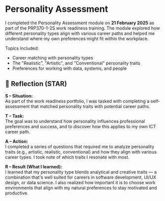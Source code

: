 # Personality Assessment


I completed the Personality Assessment module on **21 February 2025** as part of the PRP370-1-2S work readiness training. The module explored how different personality types align with various career paths and helped me understand where my own preferences might fit within the workplace.


Topics included:
- Career matching with personality types
- The "Realistic", "Artistic", and "Conventional" personality traits
- Preferences for working with data, systems, and people

## 💭 Reflection (STAR)

**S – Situation:**  
As part of the work readiness portfolio, I was tasked with completing a self-assessment that matched personality traits with potential career paths.

**T – Task:**  
The goal was to understand how personality influences professional preferences and success, and to discover how this applies to my own ICT career path.

**A – Action:**  
I completed a series of questions that required me to analyze personality traits (e.g., artistic, realistic, conventional) and how they align with various career types. I took note of which traits I resonate with most.

**R – Result (What I learned):**  
I learned that my personality type blends analytical and creative traits — a combination that's well suited for careers in software development, UI/UX design, or data science. I also realized how important it is to choose work environments that align with my natural preferences to stay motivated and productive.
